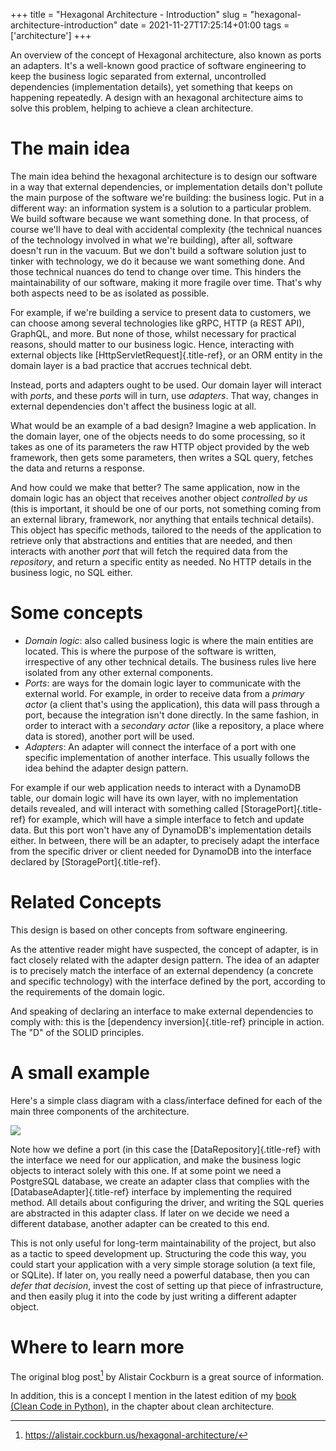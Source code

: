 +++
title = "Hexagonal Architecture - Introduction"
slug = "hexagonal-architecture-introduction"
date = 2021-11-27T17:25:14+01:00
tags = ['architecture']
+++

An overview of the concept of Hexagonal architecture, also known as
ports an adapters. It\'s a well-known good practice of software
engineering to keep the business logic separated from external,
uncontrolled dependencies (implementation details), yet something that
keeps on happening repeatedly. A design with an hexagonal architecture
aims to solve this problem, helping to achieve a clean architecture.

# The main idea

The main idea behind the hexagonal architecture is to design our
software in a way that external dependencies, or implementation details
don\'t pollute the main purpose of the software we\'re building: the
business logic. Put in a different way: an information system is a
solution to a particular problem. We build software because we want
something done. In that process, of course we\'ll have to deal with
accidental complexity (the technical nuances of the technology involved
in what we\'re building), after all, software doesn\'t run in the
vacuum. But we don\'t build a software solution just to tinker with
technology, we do it because we want something done. And those technical
nuances do tend to change over time. This hinders the maintainability of
our software, making it more fragile over time. That\'s why both aspects
need to be as isolated as possible.

For example, if we\'re building a service to present data to customers,
we can choose among several technologies like gRPC, HTTP (a REST API),
GraphQL, and more. But none of those, whilst necessary for practical
reasons, should matter to our business logic. Hence, interacting with
external objects like [HttpServletRequest]{.title-ref}, or an ORM entity
in the domain layer is a bad practice that accrues technical debt.

Instead, ports and adapters ought to be used. Our domain layer will
interact with *ports*, and these *ports* will in turn, use *adapters*.
That way, changes in external dependencies don\'t affect the business
logic at all.

What would be an example of a bad design? Imagine a web application. In
the domain layer, one of the objects needs to do some processing, so it
takes as one of its parameters the raw HTTP object provided by the web
framework, then gets some parameters, then writes a SQL query, fetches
the data and returns a response.

And how could we make that better? The same application, now in the
domain logic has an object that receives another object *controlled by
us* (this is important, it should be one of our ports, not something
coming from an external library, framework, nor anything that entails
technical details). This object has specific methods, tailored to the
needs of the application to retrieve only that abstractions and entities
that are needed, and then interacts with another *port* that will fetch
the required data from the *repository*, and return a specific entity as
needed. No HTTP details in the business logic, no SQL either.

# Some concepts

-   *Domain logic*: also called business logic is where the main
    entities are located. This is where the purpose of the software is
    written, irrespective of any other technical details. The business
    rules live here isolated from any other external components.
-   *Ports*: are ways for the domain logic layer to communicate with the
    external world. For example, in order to receive data from a
    *primary actor* (a client that\'s using the application), this data
    will pass through a port, because the integration isn\'t done
    directly. In the same fashion, in order to interact with a
    *secondary actor* (like a repository, a place where data is stored),
    another port will be used.
-   *Adapters*: An adapter will connect the interface of a port with one
    specific implementation of another interface. This usually follows
    the idea behind the adapter design pattern.

For example if our web application needs to interact with a DynamoDB
table, our domain logic will have its own layer, with no implementation
details revealed, and will interact with something called
[StoragePort]{.title-ref} for example, which will have a simple
interface to fetch and update data. But this port won\'t have any of
DynamoDB\'s implementation details either. In between, there will be an
adapter, to precisely adapt the interface from the specific driver or
client needed for DynamoDB into the interface declared by
[StoragePort]{.title-ref}.

# Related Concepts

This design is based on other concepts from software engineering.

As the attentive reader might have suspected, the concept of adapter, is
in fact closely related with the adapter design pattern. The idea of an
adapter is to precisely match the interface of an external dependency (a
concrete and specific technology) with the interface defined by the
port, according to the requirements of the domain logic.

And speaking of declaring an interface to make external dependencies to
comply with: this is the [dependency inversion]{.title-ref} principle in
action. The \"D\" of the SOLID principles.

# A small example

Here\'s a simple class diagram with a class/interface defined for each
of the main three components of the architecture.

![](https://www.plantuml.com/plantuml/png/ZL2zJiCm4DxlAMxaHnbO8uPIkY1r0Fe4XtD9B3c-O9z14VJTIK9Q2OUXa-MxxxwVRnELWgREOSiDDUB90LYl76eoZ3jIUgF83nNrumo_017nGso5gQz8-J55bOx31Bmoo-UfkeOZG7vy_rqKk1iyTRBRBiF_GSyIjGbyUDcVOB0QONcH3o_A66pJAagz9YxBzVsSyT2piRKrE6BnFN4OK0NdbP6kTmD-McrHMyPpNS2-maaGm3YASQxlbNk9LYKCItjvOlfzvztj9Pbc2NHSwsJk3eudkMsArdECUsciMTJ2MRxCx4ntcS6ReiZjmL_I4P7JRCRKgNC_)

Note how we define a port (in this case the [DataRepository]{.title-ref}
with the interface we need for our application, and make the business
logic objects to interact solely with this one. If at some point we need
a PostgreSQL database, we create an adapter class that complies with the
[DatabaseAdapter]{.title-ref} interface by implementing the required
method. All details about configuring the driver, and writing the SQL
queries are abstracted in this adapter class. If later on we decide we
need a different database, another adapter can be created to this end.

This is not only useful for long-term maintainability of the project,
but also as a tactic to speed development up. Structuring the code this
way, you could start your application with a very simple storage
solution (a text file, or SQLite). If later on, you really need a
powerful database, then you can *defer that decision*, invest the cost
of setting up that piece of infrastructure, and then easily plug it into
the code by just writing a different adapter object.

# Where to learn more

The original blog post[^1] by Alistair Cockburn is a great source of
information.

In addition, this is a concept I mention in the latest edition of my
[book (Clean Code in Python)](link://slug/second-edition-is-here), in
the chapter about clean architecture.

[^1]: <https://alistair.cockburn.us/hexagonal-architecture/>
